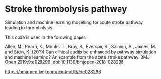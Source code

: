 # Stroke thrombolysis pathway

Simulation and machine learning modelling for acute stroke pathway leading to thrombolysis

This code is used in the following paper:

Allen, M., Pearn, K., Monks, T., Bray, B., Everson, R., Salmon, A., James, M. and Stein, K. (2019) Can clinical audits be enhanced by pathway simulation and machine learning? An example from the acute stroke pathway. BMJ Open 2019;9:e028296. doi: 10.1136/bmjopen-2018-028296

https://bmjopen.bmj.com/content/9/9/e028296

